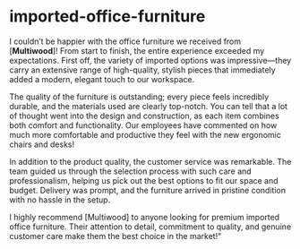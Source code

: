 # imported-office-furniture
I couldn’t be happier with the office furniture we received from [**Multiwood**]! From start to finish, the entire experience exceeded my expectations. First off, the variety of imported options was impressive—they carry an extensive range of high-quality, stylish pieces that immediately added a modern, elegant touch to our workspace.

The quality of the furniture is outstanding; every piece feels incredibly durable, and the materials used are clearly top-notch. You can tell that a lot of thought went into the design and construction, as each item combines both comfort and functionality. Our employees have commented on how much more comfortable and productive they feel with the new ergonomic chairs and desks!

In addition to the product quality, the customer service was remarkable. The team guided us through the selection process with such care and professionalism, helping us pick out the best options to fit our space and budget. Delivery was prompt, and the furniture arrived in pristine condition with no hassle in the setup.

I highly recommend [Multiwood] to anyone looking for premium imported office furniture. Their attention to detail, commitment to quality, and genuine customer care make them the best choice in the market!"
